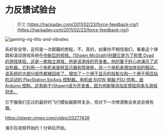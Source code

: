# 力反馈试验台

> 原文:[https://hackaday.com/2011/02/23/force-feedback-rig/](https://hackaday.com/2011/02/23/force-feedback-rig/)

![](../Images/5f050ed7ec4a01f13e87c85f4babb9e2.png "gaming-rig-tilts-and-vibrates")

系好安全带，这将是一次颠簸的旅程。不，真的，如果你不相信我们，看看这个弹跳和滚动游戏系统在[中断后的视频。[Shawn McGrath]创建它是为了称赞 Dyad 的游戏体验，这是一款独立游戏，他是该游戏的开发者。他的妻子好心地演示了这台机器，它利用一个电机来旋转显示器和驾驶舱，另一个电机来增加体验的振动。该系统的大部分部件都被回收了，增加了一个用于显示的投影仪和一个用于感应钻机运动的 PlayStation SixAxis 控制器。电机由 600W 电脑 PSU 供电，由 Arduino 控制。这有助于(Shawn)成为开发者，因为他能够添加反馈挂钩来与游戏同步。](http://www.dyadgame.com/TheMachine/)

它不像我们见过的最好的飞行模拟器那样复杂，但对下一次啤酒聚会来说会很有趣。

<https://player.vimeo.com/video/20277439>

</div> <p>演示在视频开始约 1 分钟后开始。</p> </body> </html>